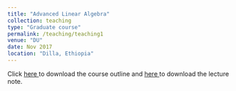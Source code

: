 ```yaml
---
title: "Advanced Linear Algebra"
collection: teaching
type: "Graduate course"
permalink: /teaching/teaching1
venue: "DU"
date: Nov 2017 
location: "Dilla, Ethiopia"
---
```


Click <a href="https://dkboku.github.io/files/AdvLAcourseoutline.pdf"> here </a> to download the course outline and <a href="https://dkboku.github.io/files/Advanced-LA-Note.pdf"> here </a>  to download the lecture note. 
